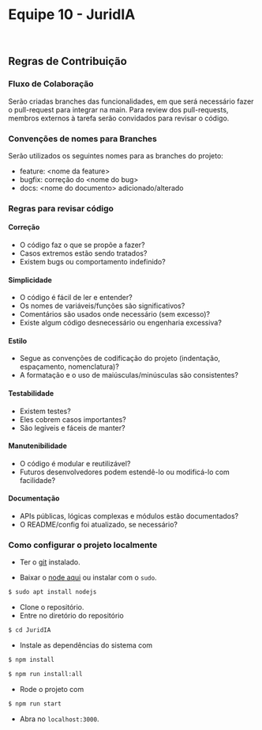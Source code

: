 # Equipe 10 - JuridIA
<br>

## Regras de Contribuição

### Fluxo de Colaboração

Serão criadas branches das funcionalidades, em que será necessário fazer o pull-request para integrar na main. Para review dos pull-requests, membros externos à tarefa serão convidados para revisar o código.

### Convenções de nomes para Branches

Serão utilizados os seguintes nomes para as branches do projeto:

- feature: \<nome da feature\>
- bugfix: correção do \<nome do bug\>
- docs: \<nome do documento\> adicionado/alterado 

### Regras para revisar código

#### Correção
- O código faz o que se propõe a fazer?
- Casos extremos estão sendo tratados?
- Existem bugs ou comportamento indefinido?

#### Simplicidade
- O código é fácil de ler e entender?
- Os nomes de variáveis/funções são significativos?
- Comentários são usados onde necessário (sem excesso)?
- Existe algum código desnecessário ou engenharia excessiva?

#### Estilo
- Segue as convenções de codificação do projeto (indentação, espaçamento, nomenclatura)?
- A formatação e o uso de maiúsculas/minúsculas são consistentes?

#### Testabilidade
- Existem testes?
- Eles cobrem casos importantes?
- São legíveis e fáceis de manter?

#### Manutenibilidade
- O código é modular e reutilizável?
- Futuros desenvolvedores podem estendê-lo ou modificá-lo com facilidade?

#### Documentação
- APIs públicas, lógicas complexas e módulos estão documentados?
- O README/config foi atualizado, se necessário?


### Como configurar o projeto localmente

<!-- talvez tire esse v -->
- Ter o [git](http://git-scm.com/downloads) instalado.

- Baixar o [node aqui](https://nodejs.org/en) ou instalar com o `sudo`.

```bash
$ sudo apt install nodejs
``` 
- Clone o repositório.
- Entre no diretório do repositório
```bash
$ cd JuridIA
``` 
- Instale as dependências do sistema com
```bash
$ npm install
``` 
```bash
$ npm run install:all
``` 
- Rode o projeto com

```bash
$ npm run start
```
- Abra no `localhost:3000`.


